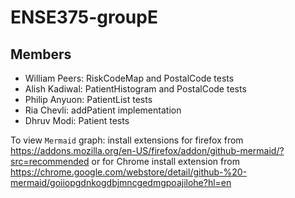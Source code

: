 # ENSE375-groupE

## Members

* William Peers: RiskCodeMap and PostalCode tests
* Alish Kadiwal: PatientHistogram and PostalCode tests
* Philip Anyuon: PatientList tests
* Ria Chevli: addPatient implementation
* Dhruv Modi: Patient tests

To view `Mermaid` graph: install extensions for firefox from https://addons.mozilla.org/en-US/firefox/addon/github-mermaid/?src=recommended
                        or for Chrome install extension from https://chrome.google.com/webstore/detail/github-%20-mermaid/goiiopgdnkogdbjmncgedmgpoajilohe?hl=en
